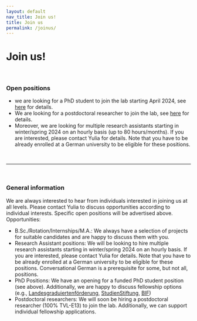 ```yaml
---
layout: default
nav_title: Join us!
title: Join us
permalink: /joinus/
---
```


# Join us!

<br>

### Open positions
- we are looking for a PhD student to join the lab starting April 2024, see [here](../uploaded_files/2023-12-12-phd.html) for details.
- We are looking for a postdoctoral researcher to join the lab, see [here](../uploaded_files/2023-09-28-postdoc.html) for details.
- Moreover, we are looking for multiple research assistants starting in winter/spring 2024 on an hourly basis (up to 80 hours/months). If you are interested, please contact Yulia for details. Note that you have to be already enrolled at a German university to be eligible for these positions.

<br>
<hr>
<br>

### General information
We are always interested to hear from individuals interested in joining us at all levels. Please contact Yulia to discuss opportunities according to individual interests. Specific open positions will be advertised above. 
Opportunities:

-	B.Sc./Rotation/Internships/M.A.: We always have a selection of projects for suitable candidates and are happy to discuss them with you.
-	Research Assistant positions: We will be looking to hire multiple research assistants starting in winter/spring 2024 on an hourly basis. If you are interested, please contact Yulia for details. Note that you have to be already enrolled at a German university to be eligible for these positions. Conversational German is a prerequisite for some, but not all, positions. 
-	PhD Positions: We have an opening for a funded PhD student position (see above). Additionally, we are happy to discuss fellowship options (e.g., [Landesgraduiertenförderung](https://uni-tuebingen.de/forschung/service/forschungsfoerderung/foerderprogramme-baden-wuerttemberg/landesgraduiertenfoerderung/), [StudienStiftung](https://www.studienstiftung.de), [BIF](https://www.bifonds.de/de/news-netzwerk/neuigkeiten-vom-bif.html)) 
-	Postdoctoral researchers: We will soon be hiring a postdoctoral researcher (100% TVL-E13) to join the lab. Additionally, we can support individual fellowship applications. 
